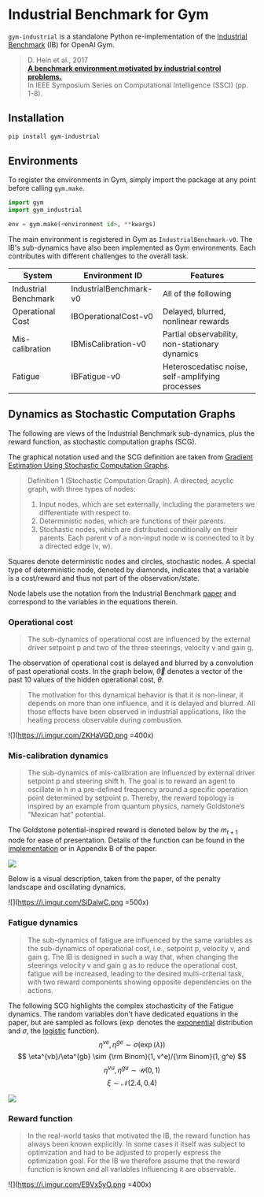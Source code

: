 # Industrial Benchmark for Gym

`gym-industrial` is a standalone Python re-implementation of the [Industrial Benchmark](https://github.com/siemens/industrialbenchmark) (IB) for OpenAI Gym.
> D. Hein et al., 2017 <br>
> [**A benchmark environment motivated by industrial control problems.**](https://arxiv.org/abs/1709.09480) <br>
> In IEEE Symposium Series on Computational Intelligence (SSCI) (pp. 1-8).

## Installation

```bash
pip install gym-industrial
```

## Environments

To register the environments in Gym, simply import the package at any point before calling `gym.make`.
```python
import gym
import gym_industrial

env = gym.make(<environment id>, **kwargs)
```

The main environment is registered in Gym as `IndustrialBenchmark-v0`. The IB's sub-dynamics have also been implemented as Gym environments. Each contributes with different challenges to the overall task.

| System | Environment ID | Features |
| -------- | -------- | ------ |
| Industrial Benchmark | IndustrialBenchmark-v0 | All of the following
| Operational Cost | IBOperationalCost-v0 | Delayed, blurred, nonlinear rewards |
| Mis-calibration | IBMisCalibration-v0 | Partial observability, non-stationary dynamics |
| Fatigue | IBFatigue-v0 | Heteroscedatisc noise, self-amplifying processes


## Dynamics as Stochastic Computation Graphs
The following are views of the Industrial Benchmark sub-dynamics, plus the reward function, as stochastic computation graphs (SCG).

The graphical notation used and the SCG definition are taken from [Gradient Estimation Using Stochastic Computation Graphs](http://papers.nips.cc/paper/5899-gradient-estimation-using-stochastic-computation-graphs).
> Definition 1 (Stochastic Computation Graph). A directed, acyclic graph, with three types of nodes:
> 1. Input nodes, which are set externally, including the parameters we differentiate with respect to.
> 2. Deterministic nodes, which are functions of their parents.
> 3. Stochastic nodes, which are distributed conditionally on their parents.
Each parent v of a non-input node w is connected to it by a directed edge (v, w).

Squares denote deterministic nodes and circles, stochastic nodes. A special type of deterministic node, denoted by diamonds, indicates that a variable is a cost/reward and thus not part of the observation/state.

Node labels use the notation from the Industrial Benchmark [paper](https://arxiv.org/abs/1709.09480) and correspond to the variables in the equations therein.

### Operational cost
> The sub-dynamics of operational cost are influenced by the external driver setpoint p and two of the three steerings, velocity v and gain g.

The observation of operational cost is delayed and blurred by a convolution of past operational costs. In the graph below, $\overrightarrow{\theta}$ denotes a vector of the past 10 values of the hidden operational cost, $\theta$.

> The motivation for this dynamical behavior is that it is non-linear, it depends on more than one influence, and it is delayed and blurred. All those effects have been observed in industrial applications, like the heating process observable during combustion.

![](https://i.imgur.com/ZKHaVGD.png =400x)


### Mis-calibration dynamics
> The sub-dynamics of mis-calibration are influenced by external driver setpoint p and steering shift h. The goal is to reward an agent to oscillate in h in a pre-defined frequency around a specific operation point determined by setpoint p. Thereby, the reward topology is inspired by an example from quantum physics, namely Goldstone’s ”Mexican hat” potential.

The Goldstone potential-inspired reward is denoted below by the $m_{t+1}$ node for ease of presentation. Details of the function can be found in the [implementation](gym_industrial/envs/mis_calibration/goldstone.py) or in Appendix B of the paper.

![](https://i.imgur.com/VwS8RV9.png)

Below is a visual description, taken from the paper, of the penalty landscape and oscillating dynamics.

![](https://i.imgur.com/SiDalwC.png =500x)

### Fatigue dynamics
> The sub-dynamics of fatigue are influenced by the same variables as the sub-dynamics of operational cost, i.e., setpoint p, velocity v, and gain g. The IB is designed in such a way that, when changing the steerings velocity v and gain g as to reduce the operational cost, fatigue will be increased, leading to the desired multi-criterial task, with two reward components showing opposite dependencies on the actions.

The following SCG highlights the complex stochasticity of the Fatigue dynamics. The random variables don't have dedicated equations in the paper, but are sampled as follows ($\exp$ denotes the [exponential](https://en.wikipedia.org/wiki/Exponential_distribution) distribution and $\sigma$, the [logistic](https://en.wikipedia.org/wiki/Sigmoid_function) function).
$$
\eta^{ve}, \eta^{ge} \sim \sigma(\exp(\lambda))
$$
$$
\eta^{vb}/\eta^{gb} \sim {\rm Binom}(1, v^e)/{\rm Binom}(1, g^e)
$$
$$
\eta^{vu}, \eta^{gu} \sim \mathcal{U}(0, 1)
$$
$$
\xi \sim \mathcal{N}(2.4, 0.4)
$$

![](https://i.imgur.com/9hoVxh7.png)


### Reward function
> In the real-world tasks that motivated the IB, the reward function has always been known explicitly. In some cases it itself was subject to optimization and had to be adjusted to properly express the optimization goal. For the IB we therefore assume that the reward function is known and all variables influencing it are observable.

![](https://i.imgur.com/E9Vx5yO.png =400x)
